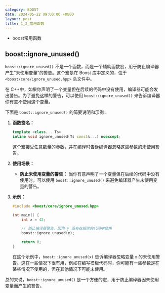 ```yaml
---
category: BOOST
date: 2024-05-22 09:00:00 +0800
layout: post
title: 1_2_常用函数
---
```


+ boost常用函数

## boost::ignore_unused()

`boost::ignore_unused()` 不是一个函数，而是一个辅助函数宏，用于防止编译器产生“未使用变量”的警告。这个宏是在 Boost 库中定义的，位于 `<boost/core/ignore_unused.hpp>` 头文件中。

在 C++中，如果你声明了一个变量但在后续的代码中没有使用，编译器可能会发出警告。为了避免这样的警告，可以使用 `boost::ignore_unused()` 来告诉编译器你有意不使用这个变量。

下面是 `boost::ignore_unused()` 的简要说明和示例：

1. **函数签名：**

   ```cpp
   template <class... Ts>
   inline void ignore_unused(Ts const&...) noexcept;
   ```

   这个宏接受任意数量的参数，并在编译时告诉编译器忽略这些参数的未使用警告。

2. **使用场景：**

   - **防止未使用变量的警告：** 当你有意声明了一个变量但在后续的代码中没有使用时，可以使用 `boost::ignore_unused()` 来避免编译器产生未使用变量的警告。

3. **示例：**

   ```cpp
   #include <boost/core/ignore_unused.hpp>

   int main() {
       int x = 42;

       // 防止编译器警告，因为 y 没有在后续的代码中使用
       boost::ignore_unused(x);

       return 0;
   }
   ```

   在这个示例中，`boost::ignore_unused(x)` 告诉编译器忽略变量 `x` 的未使用警告。这在一些情况下很有用，例如在编写模板代码时，你可能有一些参数是在某些情况下使用的，但在其他情况下可能未使用。

总的来说，`boost::ignore_unused()` 是一个方便的宏，用于防止编译器因未使用变量而产生的警告。